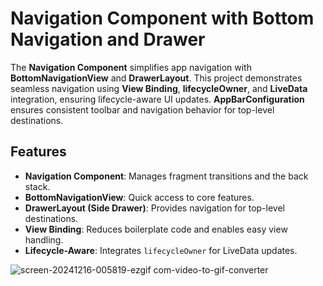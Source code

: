 # Navigation Component with Bottom Navigation and Drawer

The **Navigation Component** simplifies app navigation with **BottomNavigationView** and **DrawerLayout**. This project demonstrates seamless navigation using **View Binding**, **lifecycleOwner**, and **LiveData** integration, ensuring lifecycle-aware UI updates. **AppBarConfiguration** ensures consistent toolbar and navigation behavior for top-level destinations.

## Features

- **Navigation Component**: Manages fragment transitions and the back stack.
- **BottomNavigationView**: Quick access to core features.
- **DrawerLayout (Side Drawer)**: Provides navigation for top-level destinations.
- **View Binding**: Reduces boilerplate code and enables easy view handling.
- **Lifecycle-Aware**: Integrates `lifecycleOwner` for LiveData updates.

![screen-20241216-005819-ezgif com-video-to-gif-converter](https://github.com/user-attachments/assets/9a89622c-21f2-4b99-9d0f-05d98c4db6da)


